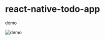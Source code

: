 # react-native-todo-app
demo

![demo](https://user-images.githubusercontent.com/22838387/94467634-33f5cd80-01fe-11eb-92ca-155a9666561d.gif)
